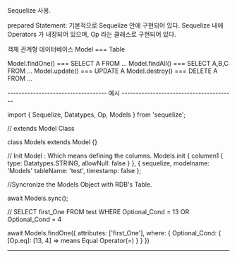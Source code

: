 Sequelize 사용.


prepared Statement: 기본적으로 Sequelize 안에 구현되어 있다.
Sequelize 내에 Operators 가 내장되어 있으며, Op 라는 클래스로 구현되어 있다.


   객체                           관계형 데이터베이스
  Model              ===             Table

Model.findOne()      ===         SELECT A FROM ...
Model.findAll()      ===        SELECT A,B,C FROM ...
Model.update()       ===          UPDATE A 
Model.destroy()      ===         DELETE A FROM ...




----------------------------------- 예시 ----------------------------------------


import { Sequelize, Datatypes, Op, Models } from 'sequelize';

// extends Model Class

class Models extends Model {}

// Init Model : Which means defining the columns.
Models.init {
  columen1 {
    type: Datatypes.STRING,
    allowNull: false
  }
}, {
  sequelize,
  modelname: 'Models'
  tableName: 'test',
  timestamp: false
};

//Syncronize the Models Object with RDB's Table.

await Models.sync();

// SELECT first_One FROM test WHERE Optional_Cond = 13 OR Optional_Cond = 4

await Models.findOne({
  attributes: ['first_One'],
  where: {
    Optional_Cond: {
      [Op.eq]: [13, 4]        => means Equal Operator(=)
    }
  }
})



------------------------------------------------------------------------------------